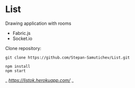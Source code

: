 # List
Drawing application with rooms

- Fabric.js
- Socket.io

Clone repository:
```
git clone https://github.com/Stepan-Samutichev/List.git
```

```
npm install
npm start
```

_ _https://listok.herokuapp.com/_ _